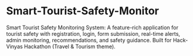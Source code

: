 # Smart-Tourist-Safety-Monitor
Smart Tourist Safety Monitoring System: A feature-rich application for tourist safety with registration, login, form submission, real-time alerts, admin monitoring, recommendations, and safety guidance. Built for Hack-Vinyas Hackathon (Travel &amp; Tourism theme).
